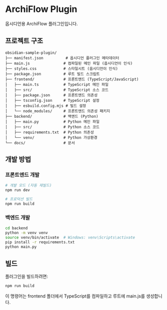 # ArchiFlow Plugin

옵시디언용 ArchiFlow 플러그인입니다.

## 프로젝트 구조

```
obsidian-sample-plugin/
├── manifest.json          # 옵시디언 플러그인 메타데이터
├── main.js               # 컴파일된 메인 파일 (옵시디언이 인식)
├── styles.css            # 스타일시트 (옵시디언이 인식)
├── package.json          # 루트 빌드 스크립트
├── frontend/             # 프론트엔드 (TypeScript/JavaScript)
│   ├── main.ts           # TypeScript 메인 파일
│   ├── src/              # TypeScript 소스 코드
│   ├── package.json      # 프론트엔드 의존성
│   ├── tsconfig.json     # TypeScript 설정
│   ├── esbuild.config.mjs # 빌드 설정
│   └── node_modules/     # 프론트엔드 의존성 패키지
├── backend/              # 백엔드 (Python)
│   ├── main.py           # Python 메인 파일
│   ├── src/              # Python 소스 코드
│   ├── requirements.txt  # Python 의존성
│   └── venv/             # Python 가상환경
└── docs/                 # 문서
```

## 개발 방법

### 프론트엔드 개발
```bash
# 개발 모드 (자동 재빌드)
npm run dev

# 프로덕션 빌드
npm run build
```

### 백엔드 개발
```bash
cd backend
python -m venv venv
source venv/bin/activate  # Windows: venv\Scripts\activate
pip install -r requirements.txt
python main.py
```

## 빌드

플러그인을 빌드하려면:
```bash
npm run build
```

이 명령어는 frontend 폴더에서 TypeScript를 컴파일하고 루트에 main.js를 생성합니다.
